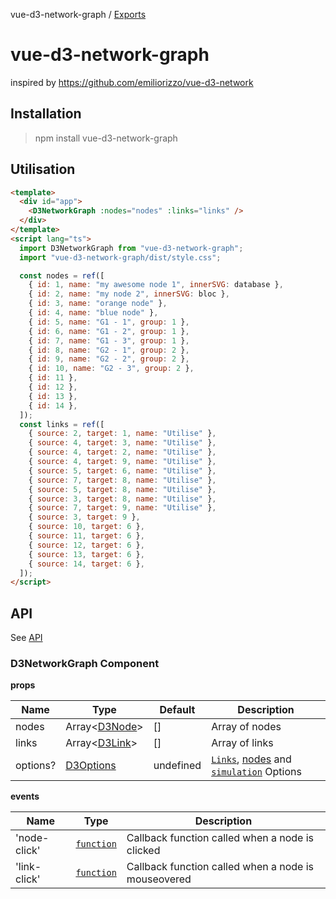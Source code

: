 vue-d3-network-graph / [Exports](modules.md)

# vue-d3-network-graph

inspired by https://github.com/emiliorizzo/vue-d3-network

## Installation

> npm install vue-d3-network-graph

## Utilisation

```html
<template>
  <div id="app">
    <D3NetworkGraph :nodes="nodes" :links="links" />
  </div>
</template>
<script lang="ts">
  import D3NetworkGraph from "vue-d3-network-graph";
  import "vue-d3-network-graph/dist/style.css";

  const nodes = ref([
    { id: 1, name: "my awesome node 1", innerSVG: database },
    { id: 2, name: "my node 2", innerSVG: bloc },
    { id: 3, name: "orange node" },
    { id: 4, name: "blue node" },
    { id: 5, name: "G1 - 1", group: 1 },
    { id: 6, name: "G1 - 2", group: 1 },
    { id: 7, name: "G1 - 3", group: 1 },
    { id: 8, name: "G2 - 1", group: 2 },
    { id: 9, name: "G2 - 2", group: 2 },
    { id: 10, name: "G2 - 3", group: 2 },
    { id: 11 },
    { id: 12 },
    { id: 13 },
    { id: 14 },
  ]);
  const links = ref([
    { source: 2, target: 1, name: "Utilise" },
    { source: 4, target: 3, name: "Utilise" },
    { source: 4, target: 2, name: "Utilise" },
    { source: 4, target: 9, name: "Utilise" },
    { source: 5, target: 6, name: "Utilise" },
    { source: 7, target: 8, name: "Utilise" },
    { source: 5, target: 8, name: "Utilise" },
    { source: 3, target: 8, name: "Utilise" },
    { source: 7, target: 9, name: "Utilise" },
    { source: 3, target: 9 },
    { source: 10, target: 6 },
    { source: 11, target: 6 },
    { source: 12, target: 6 },
    { source: 13, target: 6 },
    { source: 14, target: 6 },
  ]);
</script>
```

## API

See [API](modules.md)

### D3NetworkGraph Component

**props**

| Name     | Type                                  | Default   | Description                                                                                                                       |
| -------- | ------------------------------------- | --------- | --------------------------------------------------------------------------------------------------------------------------------- |
| nodes    | Array<[D3Node](interfaces/D3Node.md)> | []        | Array of nodes                                                                                                                    |
| links    | Array<[D3Link](interfaces/D3Link.md)> | []        | Array of links                                                                                                                    |
| options? | [D3Options](modules.md#d3options)     | undefined | [`Links`](modules.md#d3linkoptions), [nodes](modules.md#d3nodeoptions) and [`simulation`](modules.md#d3simulationoptions) Options |

**events**

| Name         | Type                                        | Description                                         |
| ------------ | ------------------------------------------- | --------------------------------------------------- |
| 'node-click' | [`function`](modules.md#d3neworkgraphemits) | Callback function called when a node is clicked     |
| 'link-click' | [`function`](modules.md#d3neworkgraphemits) | Callback function called when a node is mouseovered |
